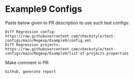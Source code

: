 # Example9 Configs
Paste below given to PR description to use such test configs:
```
Diff Regression config: https://raw.githubusercontent.com/checkstyle/test-configs/main/Regexp/Example9/config.xml
Diff Regression projects: https://raw.githubusercontent.com/checkstyle/test-configs/main/Regexp/Example9/list-of-projects.properties
```
Make comment in PR:
```
Github, generate report
```
